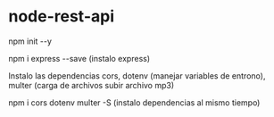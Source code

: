 # node-rest-api

npm init --y

npm i express --save  (instalo express)

Instalo las dependencias cors, dotenv (manejar variables de entrono), multer (carga de archivos subir archivo mp3)

npm i cors dotenv multer -S (instalo dependencias al mismo tiempo)




